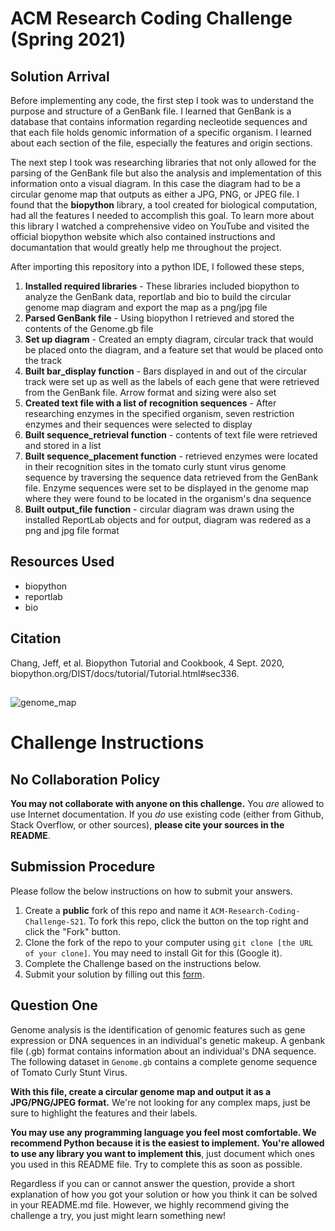 # ACM Research Coding Challenge (Spring 2021)

## Solution Arrival
Before implementing any code, the first step I took was to understand the purpose and structure of a GenBank file. I learned that GenBank is a database that contains information regarding necleotide sequences and that each file holds genomic information of a specific organism. I learned about each section of the file, especially the features and origin sections.

The next step I took was researching libraries that not only allowed for the parsing of the GenBank file but also the analysis and implementation of this information onto a visual diagram. In this case the diagram had to be a circular genome map that outputs as either a JPG, PNG, or JPEG file. I found that the **biopython** library, a tool created for biological computation, had all the features I needed to accomplish this goal. To learn more about this library I watched a comprehensive video on YouTube and visited the official biopython website which also contained instructions and documantation that would greatly help me throughout the project. 

After importing this repository into a python IDE, I followed these steps,

 1. **Installed required libraries** - These libraries included biopython to analyze the GenBank data, reportlab and bio to build the circular genome map diagram and export the map as a png/jpg file
 2. **Parsed GenBank file** - Using biopython I retrieved and stored the contents of the Genome.gb file
 3. **Set up diagram** - Created an empty diagram, circular track that would be placed onto the diagram, and a feature set that would be placed onto the track
 4. **Built bar_display function** - Bars displayed in and out of the circular track were set up as well as the labels of each gene that were retrieved from the GenBank file. Arrow format and sizing were also set
 5. **Created text file with a list of recognition sequences** - After researching enzymes in the specified organism, seven restriction enzymes and their sequences were selected to display 
 6. **Built sequence_retrieval function** - contents of text file were retrieved and stored in a list
 7. **Built sequence_placement function** - retrieved enzymes were located in their recognition sites in the tomato curly stunt virus genome sequence by traversing the sequence data retrieved from the GenBank file. Enzyme sequences were set to be displayed in the genome map where they were found to be located in the organism's dna sequence
 8. **Built output_file function** - circular diagram was drawn using the installed ReportLab objects and for output, diagram was redered as a png and jpg file format 


## Resources Used
* biopython
* reportlab
* bio

## Citation
Chang, Jeff, et al. Biopython Tutorial and Cookbook, 4 Sept. 2020, biopyt[]()hon.or[]()g/DIST[]()/docs/[]()tutori[]()al/Tut[]()orial.[]()html#s[]()ec336.

## 
![genome_map](https://user-images.githubusercontent.com/69063190/105424355-d520ed80-5c0c-11eb-89b6-5c602d82f985.png)

# Challenge Instructions

## No Collaboration Policy

**You may not collaborate with anyone on this challenge.** You _are_ allowed to use Internet documentation. If you _do_ use existing code (either from Github, Stack Overflow, or other sources), **please cite your sources in the README**.

## Submission Procedure

Please follow the below instructions on how to submit your answers.

1. Create a **public** fork of this repo and name it `ACM-Research-Coding-Challenge-S21`. To fork this repo, click the button on the top right and click the "Fork" button.
2. Clone the fork of the repo to your computer using `git clone [the URL of your clone]`. You may need to install Git for this (Google it).
3. Complete the Challenge based on the instructions below.
4. Submit your solution by filling out this [form](https://acmutd.typeform.com/to/uqAJNXUe).

## Question One

Genome analysis is the identification of genomic features such as gene expression or DNA sequences in an individual's genetic makeup. A genbank file (.gb) format contains information about an individual's DNA sequence. The following dataset in `Genome.gb` contains a complete genome sequence of Tomato Curly Stunt Virus. 

**With this file, create a circular genome map and output it as a JPG/PNG/JPEG format.** We're not looking for any complex maps, just be sure to highlight the features and their labels.

**You may use any programming language you feel most comfortable. We recommend Python because it is the easiest to implement. You're allowed to use any library you want to implement this**, just document which ones you used in this README file. Try to complete this as soon as possible.

Regardless if you can or cannot answer the question, provide a short explanation of how you got your solution or how you think it can be solved in your README.md file. However, we highly recommend giving the challenge a try, you just might learn something new!
